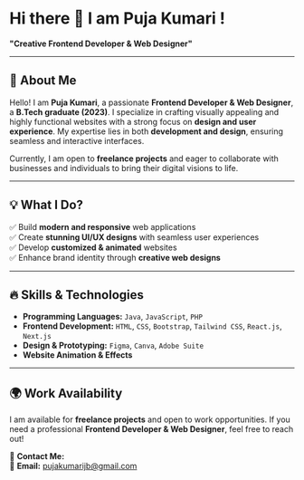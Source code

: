 #  Hi there 👋 I am Puja Kumari !

**"Creative Frontend Developer & Web Designer"**

---

## 👋 About Me
Hello! I am **Puja Kumari**, a passionate **Frontend Developer & Web Designer**, a **B.Tech graduate (2023)**. I specialize in crafting visually appealing and highly functional websites with a strong focus on **design and user experience**. My expertise lies in both **development and design**, ensuring seamless and interactive interfaces. 

Currently, I am open to **freelance projects** and eager to collaborate with businesses and individuals to bring their digital visions to life.

---

## 💡 What I Do?
✅ Build **modern and responsive** web applications  
✅ Create **stunning UI/UX designs** with seamless user experiences  
✅ Develop **customized & animated** websites  
✅ Enhance brand identity through **creative web designs**

---

## 🔥 Skills & Technologies
- **Programming Languages:** `Java`, `JavaScript`, `PHP`  
- **Frontend Development:** `HTML`, `CSS`, `Bootstrap`, `Tailwind CSS`, `React.js`, `Next.js`  
- **Design & Prototyping:** `Figma`, `Canva`, `Adobe Suite`  
- **Website Animation & Effects**

---

## 🌍 Work Availability
I am available for **freelance projects** and open to work opportunities. If you need a professional **Frontend Developer & Web Designer**, feel free to reach out!

📩 **Contact Me:**  
📧 **Email:** [pujakumarijb@gmail.com](#)
